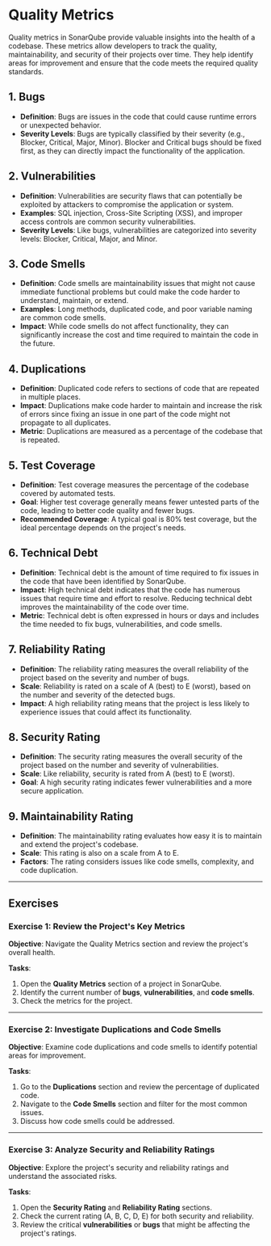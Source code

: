 # Quality Metrics

Quality metrics in SonarQube provide valuable insights into the health of a 
codebase. These metrics allow developers to track the quality, 
maintainability, and security of their projects over time. They help 
identify areas for improvement and ensure that the code meets the required 
quality standards.

## 1. Bugs

- **Definition**: Bugs are issues in the code that could cause runtime 
  errors or unexpected behavior.
- **Severity Levels**: Bugs are typically classified by their severity
  (e.g., Blocker, Critical, Major, Minor). Blocker and Critical bugs
  should be fixed first, as they can directly impact the functionality
  of the application.  

## 2. Vulnerabilities

- **Definition**: Vulnerabilities are security flaws that can potentially 
  be exploited by attackers to compromise the application or system.
- **Examples**: SQL injection, Cross-Site Scripting (XSS), and improper 
  access controls are common security vulnerabilities.
- **Severity Levels**: Like bugs, vulnerabilities are categorized into 
  severity levels: Blocker, Critical, Major, and Minor. 

## 3. Code Smells

- **Definition**: Code smells are maintainability issues that might not 
  cause immediate functional problems but could make the code harder to 
  understand, maintain, or extend.
- **Examples**: Long methods, duplicated code, and poor variable naming are 
  common code smells.
- **Impact**: While code smells do not affect functionality, they can 
  significantly increase the cost and time required to maintain the code in 
  the future.  

## 4. Duplications

- **Definition**: Duplicated code refers to sections of code that are 
  repeated in multiple places.
- **Impact**: Duplications make code harder to maintain and increase the 
  risk of errors since fixing an issue in one part of the code might not 
  propagate to all duplicates.
- **Metric**: Duplications are measured as a percentage of the codebase 
  that is repeated. 

## 5. Test Coverage

- **Definition**: Test coverage measures the percentage of the codebase 
  covered by automated tests.
- **Goal**: Higher test coverage generally means fewer untested parts of 
  the code, leading to better code quality and fewer bugs.
- **Recommended Coverage**: A typical goal is 80% test coverage, but the 
  ideal percentage depends on the project's needs.  

## 6. Technical Debt

- **Definition**: Technical debt is the amount of time required to fix 
  issues in the code that have been identified by SonarQube.
- **Impact**: High technical debt indicates that the code has numerous 
  issues that require time and effort to resolve. Reducing technical debt 
  improves the maintainability of the code over time.
- **Metric**: Technical debt is often expressed in hours or days and 
  includes the time needed to fix bugs, vulnerabilities, and code smells. 

## 7. Reliability Rating

- **Definition**: The reliability rating measures the overall reliability 
  of the project based on the severity and number of bugs.
- **Scale**: Reliability is rated on a scale of A (best) to E (worst), 
  based on the number and severity of the detected bugs.
- **Impact**: A high reliability rating means that the project is less 
  likely to experience issues that could affect its functionality. 

## 8. Security Rating

- **Definition**: The security rating measures the overall security of the 
  project based on the number and severity of vulnerabilities.
- **Scale**: Like reliability, security is rated from A (best) to E (worst).
- **Goal**: A high security rating indicates fewer vulnerabilities and a 
  more secure application. 

## 9. Maintainability Rating

- **Definition**: The maintainability rating evaluates how easy it is to 
  maintain and extend the project's codebase.
- **Scale**: This rating is also on a scale from A to E.
- **Factors**: The rating considers issues like code smells, complexity, 
  and code duplication. 

---

## Exercises

### Exercise 1: Review the Project's Key Metrics

**Objective**: 
Navigate the Quality Metrics section and review the project's overall health.

**Tasks**:
1. Open the **Quality Metrics** section of a project in SonarQube.
2. Identify the current number of **bugs**, **vulnerabilities**, 
   and **code smells**.
3. Check the metrics for the project.

---

### Exercise 2: Investigate Duplications and Code Smells

**Objective**: 
Examine code duplications and code smells to identify potential areas for 
improvement. 

**Tasks**:
1. Go to the **Duplications** section and review the percentage of duplicated code.
2. Navigate to the **Code Smells** section and filter for the most common issues.
3. Discuss how code smells could be addressed. 

---

### Exercise 3: Analyze Security and Reliability Ratings

**Objective**: 
Explore the project's security and reliability ratings and understand the 
associated risks. 

**Tasks**:
1. Open the **Security Rating** and **Reliability Rating** sections.
2. Check the current rating (A, B, C, D, E) for both security and reliability.
3. Review the critical **vulnerabilities** or **bugs** that might be 
   affecting the project's ratings. 

